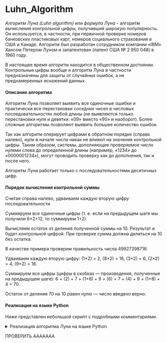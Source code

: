 # Luhn_Algorithm
_Алгоритм Луна (Luhn algorithm) или формула Луна_ - алгоритм вычисления контрольной цифры, получивший широкую популярность. Он используется, в частности, при первичной проверке номеров банковских пластиковых карт, номеров социального страхования в США и Канаде. Алгоритм был разработан сотрудником компании «IBM» Хансом Петером Луном и запатентован (патент США № 2 950 048) в 1960 году.

В настоящее время алгоритм находится в общественном достоянии. Контрольные цифры вообще и алгоритм Луна в частности предназначены для защиты от случайных ошибок, а не преднамеренных искажений данных.

#### Описание алгоритма
Алгоритм Луна позволяет выявить все одиночные ошибки и практически все перестановки соседних чисел в числовых последовательностях любой длины (не выявляются только перестановки нуля и девятки: «09» вместо «90» и наоборот). Более сложные алгоритмы позволяют выявить большее количество ошибок.

Так как алгоритм оперирует цифрами в обратном порядке (справа налево), нули в начале числа никак не влияют на значение контрольной цифры. Таким образом, системы, дополняющие проверяемое число нулями слева до определенной длины (например, «1234» до «0000001234»), могут проводить проверку как до дополнения, так и после него.

Алгоритм Луна работает только с последовательностями десятичных цифр.

#### Порядок вычисления контрольной суммы

Считая справа налево, удваиваем каждую вторую цифру последовательности.

Суммируем все одиночные цифры (т. е. если на предыдущем шаге мы получили 6×2=12, то суммируем 1+2).

Вычисляем остаток от деления полученной суммы на 10. Результат и будет контрольной цифрой. При проверке сумма должна делиться на 10 без остатка.

В качестве примера проверим правильность числа 49927398716:

Удваиваем каждую вторую цифру: (1×2) = 2, (8×2) = 16, (3×2) = 6, (2×2) = 4, (9×2) = 18.

Суммируем все цифры (цифры в скобках — произведения, полученные на предыдущем шаге): 6 + (2) + 7 + (1+6) + 9 + (6) + 7 + (4) + 9 + (1+8) + 4 = 70.

Остаток от деления 70 на 10 равен нулю — число введено верно.

#### Реализация на языке Python

Ниже представлен небольшой скрипт с подробными комментариями.

<details>
<summary>Реализация алгоритма Луна на языке Python</summary>

```
def Luhn(card):
    # Здесь хранится контрольная сумма
    checksum = 0
    # Номер карты переводится из строки в массив. Это нужно для дальнейшей итерации по каждой цифре
    cardnumbers = list(map(int, card))
    # Итерации по каждой цифре
    for count, num in enumerate(cardnumbers):
        # Т.к. счёт идёт с нуля, то если index чётный, значит число стоит на нечётной позиции
        if count % 2 == 0:
            buffer = num * 2
            # Если удвоенное число больше 9, то из него вычитается 9 и прибавляется к контрольной сумме
            if buffer > 9:
                buffer -= 9
            # Если нет, то сразу прибавляется к контрольной сумме
            checksum += buffer
        # Если число стоит на чётной позиции, то оно прибавляется к контрольной сумме
        else:
            checksum += num
    # Если контрольная сумма делится без остатка на 10, то номер карты правильный

    if checksum % 10 == 0:
      print(f'Номер карты {card} - корректный!')
    else:
      print(f'Номер карты {card} - некорректный!')


card = input('Введите номер карты! Номер должен состоять из 16 цифр!')

# Проверка на валидность введённого числа
if len(card) == 16 and card.isdigit() == True:
  Luhn(card)
else:
  print('Номер введён некорректно!')
```
</details>

ПРОВЕРИТЬ
ААААААА
